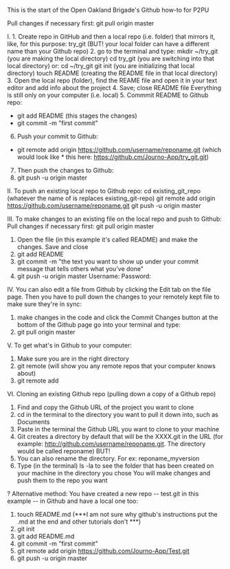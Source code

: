 This is the start of the Open Oakland Brigade's Github how-to for P2PU

Pull changes if necessary first: git pull origin master

I. 1. Create repo in GitHub and then a local repo (i.e. folder) that mirrors it, like, for this purpose: try_git (BUT! your local folder can have a different name than your Github repo)
2. go to the terminal and type: 
mkdir ~/try_git (you are making the local directory) 
cd try_git (you are switching into that local directory)  or: cd ~/try_git 
git init (you are initializing that local directory)
touch README (creating the README file in that local directory) 
3. Open the local repo (folder), find the REAME file and open it in your text editor and add info about the project 
4. Save; close README file 
Everything is still only on your computer (i.e. local) 
5. Commmit README to Github repo: 
* git add README (this stages the changes) 
* git commit -m "first commit" 
6. Push your commit to Github: 
* git remote add origin https://github.com/username/reponame.git (which would look like * this here: https://github.cm/Journo-App/try_git.git)
7. Then push the changes to Github: 
8. git push -u origin master 

II. To push an existing local repo to Github repo: 
cd existing_git_repo (whatever the name of is replaces existing_git-repo)
git remote add origin https://github.com/username/reponame.git 
git push -u origin master 

III. To make changes to an existing file on the local repo and push to Github: 
Pull changes if necessary first: git pull origin master
1. Open the file (in this example it's called README) and make the changes. Save and close 
2. git add README
3. git commit -m "the text you want to show up under your commit message that tells others what you've done" 
4. git push -u origin master
Username: 
Password: 
 
IV. You can also edit a file from Github by clicking the Edit tab on the file page. 
Then you have to pull down the changes to your remotely kept file to make sure they're in sync: 
1. make changes in the code and click the Commit Changes button at the bottom of the Github page
go into your terminal and type: 
2. git pull origin master

V. To get what's in Github to your computer: 
1. Make sure you are in the right directory 
2. git remote (will show you any remote repos that your computer knows about)
3. git remote add 

VI. Cloning an existing Github repo (pulling down a copy of a Github repo)
1. Find and copy the Github URL of the project you want to clone 
2. cd in the terminal to the directory you want to pull it down into, such as Documents
3. Paste in the terminal the Github URL you want to clone to your machine 
4. Git creates a directory by default that will be the XXXX.git in the URL (for example: http://github.com/username/reponame.git. The directory would be called reponame) BUT!
5. You can also rename the directory. For ex: reponame_myversion
6. Type (in the terminal) ls -la to see the folder that has been created on your machine in the directory you chose 
You will make changes and push them to the repo you want 

? Alternative method: You have created a new repo -- test.git in this example -- in Github and have a local one too: 
1. touch README.md (***I am not sure why github's instructions put the .md at the end and other tutorials don't ***) 
2. git init
3. git add README.md
4. git commit -m "first commit"
5. git remote add origin https://github.com/Journo-App/Test.git
6. git push -u origin master
